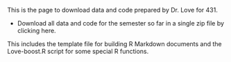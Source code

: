 This is the page to download data and code prepared by Dr. Love for 431.

- Download all data and code for the semester so far in a single zip file by clicking here.

This includes the template file for building R Markdown documents and the Love-boost.R script for some special R functions.
